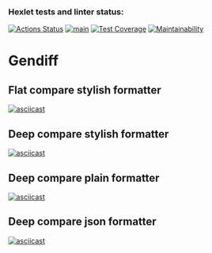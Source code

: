 ### Hexlet tests and linter status:

[![Actions Status](https://github.com/Xaz16/backend-project-lvl2/workflows/hexlet-check/badge.svg)](https://github.com/Xaz16/backend-project-lvl2/actions)
[![main](https://github.com/Xaz16/backend-project-lvl2/actions/workflows/main.yml/badge.svg?branch=main)](https://github.com/Xaz16/backend-project-lvl2/actions/workflows/main.yml)
[![Test Coverage](https://api.codeclimate.com/v1/badges/f18b1d7c0788bec9942b/test_coverage)](https://codeclimate.com/github/Xaz16/backend-project-lvl2/test_coverage)
[![Maintainability](https://api.codeclimate.com/v1/badges/f18b1d7c0788bec9942b/maintainability)](https://codeclimate.com/github/Xaz16/backend-project-lvl2/maintainability)

# Gendiff

## Flat compare stylish formatter

[![asciicast](https://asciinema.org/a/YWGpMxFkemJfWb0fGtOAsUkU7.svg)](https://asciinema.org/a/YWGpMxFkemJfWb0fGtOAsUkU7)

## Deep compare stylish formatter

[![asciicast](https://asciinema.org/a/uuQQPB3yFlpECKroPHdUeTcua.svg)](https://asciinema.org/a/uuQQPB3yFlpECKroPHdUeTcua)

## Deep compare plain formatter

[![asciicast](https://asciinema.org/a/SZtnLXZKZPkIuaINzIusW492R.svg)](https://asciinema.org/a/SZtnLXZKZPkIuaINzIusW492R)

## Deep compare json formatter

[![asciicast](https://asciinema.org/a/7NsflCcGtQIcsnKF6fXjYEuto.svg)](https://asciinema.org/a/7NsflCcGtQIcsnKF6fXjYEuto)

